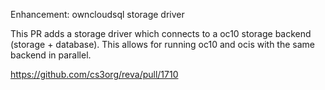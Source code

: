 Enhancement: owncloudsql storage driver

This PR adds a storage driver which connects to a oc10 storage backend
(storage + database).
This allows for running oc10 and ocis with the same backend in parallel.

https://github.com/cs3org/reva/pull/1710